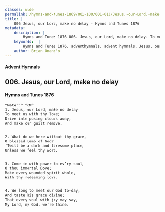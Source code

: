 ```yaml
---
classes: wide
permalink: /hymns-and-tunes-1869/001-100/001-010/Jesus,-our-Lord,-make-no-delay/
title: |
    006 Jesus, our Lord, make no delay - Hymns and Tunes 1876
metadata:
    description: |
        Hymns and Tunes 1876 006. Jesus, our Lord, make no delay. To meet us with thy love; Drive interposing clouds away, And make our guilt remove. 
    keywords:  |
        Hymns and Tunes 1876, adventhymnals, advent hymnals, Jesus, our Lord, make no delay, To meet us with thy love;, 
    author: Brian Onang'o
---
```


#### Advent Hymnals
## 006. Jesus, our Lord, make no delay
####  Hymns and Tunes 1876

```txt
^Meter:^ ^CM^
1. Jesus, our Lord, make no delay
To meet us with thy love;
Drive interposing clouds away,
And make our guilt remove.


2. What do we here without thy grace,
O blessed Lamb of God?
’Twill be a dark and tiresome place,
Unless we feel thy word.


3. Come in with power to ev’ry soul,
O thou immortal Dove;
Make every wounded spirit whole,
With thy redeeming love.


4. We long to meet our God to-day,
And taste his grace divine;
That every soul with joy may say,
My Lord, my God, we’re thine.
```